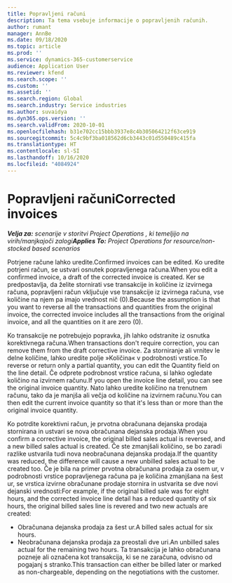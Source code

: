 ```yaml
---
title: Popravljeni računi
description: Ta tema vsebuje informacije o popravljenih računih.
author: rumant
manager: AnnBe
ms.date: 09/18/2020
ms.topic: article
ms.prod: ''
ms.service: dynamics-365-customerservice
audience: Application User
ms.reviewer: kfend
ms.search.scope: ''
ms.custom: ''
ms.assetid: ''
ms.search.region: Global
ms.search.industry: Service industries
ms.author: suvaidya
ms.dyn365.ops.version: ''
ms.search.validFrom: 2020-10-01
ms.openlocfilehash: b31e702cc15bbb3937e8c4b305064212f63ce919
ms.sourcegitcommit: 5c4c9bf3ba018562d6cb3443c01d550489c415fa
ms.translationtype: HT
ms.contentlocale: sl-SI
ms.lasthandoff: 10/16/2020
ms.locfileid: "4084924"
---
```

# <a name="corrected-invoices"></a><span data-ttu-id="606e3-103">Popravljeni računi</span><span class="sxs-lookup"><span data-stu-id="606e3-103">Corrected invoices</span></span>

<span data-ttu-id="606e3-104">_**Velja za:** scenarije v storitvi Project Operations , ki temeljijo na virih/manjkajoči zalogi_</span><span class="sxs-lookup"><span data-stu-id="606e3-104">_**Applies To:** Project Operations for resource/non-stocked based scenarios_</span></span>

<span data-ttu-id="606e3-105">Potrjene račune lahko uredite.</span><span class="sxs-lookup"><span data-stu-id="606e3-105">Confirmed invoices can be edited.</span></span> <span data-ttu-id="606e3-106">Ko uredite potrjeni račun, se ustvari osnutek popravljenega računa.</span><span class="sxs-lookup"><span data-stu-id="606e3-106">When you edit a confirmed invoice, a draft of the corrected invoice is created.</span></span> <span data-ttu-id="606e3-107">Ker se predpostavlja, da želite stornirati vse transakcije in količine iz izvirnega računa, popravljeni račun vključuje vse transakcije iz izvirnega računa, vse količine na njem pa imajo vrednost nič (0).</span><span class="sxs-lookup"><span data-stu-id="606e3-107">Because the assumption is that you want to reverse all the transactions and quantities from the original invoice, the corrected invoice includes all the transactions from the original invoice, and all the quantities on it are zero (0).</span></span>

<span data-ttu-id="606e3-108">Ko transakcije ne potrebujejo popravka, jih lahko odstranite iz osnutka korektivnega računa.</span><span class="sxs-lookup"><span data-stu-id="606e3-108">When transactions don't require correction, you can remove them from the draft corrective invoice.</span></span> <span data-ttu-id="606e3-109">Za storniranje ali vrnitev le delne količine, lahko uredite polje »Količina« v podrobnosti vrstice.</span><span class="sxs-lookup"><span data-stu-id="606e3-109">To reverse or return only a partial quantity, you can edit the Quantity field on the line detail.</span></span> <span data-ttu-id="606e3-110">Če odprete podrobnost vrstice računa, si lahko ogledate količino na izvirnem računu.</span><span class="sxs-lookup"><span data-stu-id="606e3-110">If you open the invoice line detail, you can see the original invoice quantity.</span></span> <span data-ttu-id="606e3-111">Nato lahko uredite količino na trenutnem računu, tako da je manjša ali večja od količine na izvirnem računu.</span><span class="sxs-lookup"><span data-stu-id="606e3-111">You can then edit the current invoice quantity so that it's less than or more than the original invoice quantity.</span></span>

<span data-ttu-id="606e3-112">Ko potrdite korektivni račun, je prvotna obračunana dejanska prodaja stornirana in ustvari se nova obračunana dejanska prodaja.</span><span class="sxs-lookup"><span data-stu-id="606e3-112">When you confirm a corrective invoice, the original billed sales actual is reversed, and a new billed sales actual is created.</span></span> <span data-ttu-id="606e3-113">Če ste zmanjšali količino, se bo zaradi razlike ustvarila tudi nova neobračunana dejanska prodaja.</span><span class="sxs-lookup"><span data-stu-id="606e3-113">If the quantity was reduced, the difference will cause a new unbilled sales actual to be created too.</span></span> <span data-ttu-id="606e3-114">Če je bila na primer prvotna obračunana prodaja za osem ur, v podrobnosti vrstice popravljenega računa pa je količina zmanjšana na šest ur, se vrstica izvirne obračunane prodaje stornira in ustvarita se dve novi dejanski vrednosti:</span><span class="sxs-lookup"><span data-stu-id="606e3-114">For example, if the original billed sale was for eight hours, and the corrected invoice line detail has a reduced quantity of six hours, the original billed sales line is revered and two new actuals are created:</span></span>

- <span data-ttu-id="606e3-115">Obračunana dejanska prodaja za šest ur.</span><span class="sxs-lookup"><span data-stu-id="606e3-115">A billed sales actual for six hours.</span></span>
- <span data-ttu-id="606e3-116">Neobračunana dejanska prodaja za preostali dve uri.</span><span class="sxs-lookup"><span data-stu-id="606e3-116">An unbilled sales actual for the remaining two hours.</span></span> <span data-ttu-id="606e3-117">Ta transakcija je lahko obračunana pozneje ali označena kot transakcija, ki se ne zaračuna, odvisno od pogajanj s stranko.</span><span class="sxs-lookup"><span data-stu-id="606e3-117">This transaction can either be billed later or marked as non-chargeable, depending on the negotiations with the customer.</span></span>
